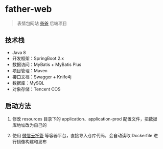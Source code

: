 # father-web

> 表情包网站 [爸爸](http://father.cool) 后端项目

## 技术栈

- Java 8
- 开发框架：SpringBoot 2.x
- 数据访问：MyBatis + MyBatis Plus
- 项目管理：Maven
- 接口文档：Swagger + Knife4j
- 数据库：MySQL
- 对象存储：Tencent COS

## 启动方法

1. 修改 resources 目录下的 application、application-prod 配置文件，把数据库地址改为自己的

2. 使用 [微信云托管](https://cloud.weixin.qq.com) 等容器平台，直接导入仓库代码，会自动读取 Dockerfile 进行镜像构建和发布